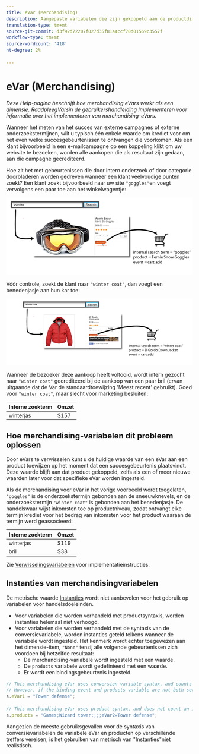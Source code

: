 ```yaml
---
title: eVar (Merchandising)
description: Aangepaste variabelen die zijn gekoppeld aan de productdimensie.
translation-type: tm+mt
source-git-commit: d3f92d72207f027d35f81a4ccf70d01569c3557f
workflow-type: tm+mt
source-wordcount: '418'
ht-degree: 2%

---
```



# eVar (Merchandising)

*Deze Help-pagina beschrijft hoe merchandising eVars werkt als een dimensie. Raadpleeg[Vars](/help/implement/vars/page-vars/evar.md)in de gebruikershandleiding Implementeren voor informatie over het implementeren van merchandising-eVars.*

Wanneer het meten van het succes van externe campagnes of externe onderzoekstermijnen, wilt u typisch één enkele waarde om krediet voor om het even welke succesgebeurtenissen te ontvangen die voorkomen. Als een klant bijvoorbeeld in een e-mailcampagne op een koppeling klikt om uw website te bezoeken, worden alle aankopen die als resultaat zijn gedaan, aan die campagne gecrediteerd.

Hoe zit het met gebeurtenissen die door intern onderzoek of door categorie doorbladeren worden gedreven wanneer een klant veelvoudige punten zoekt? Een klant zoekt bijvoorbeeld naar uw site `"goggles"`en voegt vervolgens een paar toe aan het winkelwagentje:

![Voorbeeld van Goggles](assets/merch-example-goggles.png)

Vóór controle, zoekt de klant naar `"winter coat"`, dan voegt een benedenjasje aan hun kar toe:

![Coatingvoorbeeld](assets/merch-example-coat.png)

Wanneer de bezoeker deze aankoop heeft voltooid, wordt intern gezocht naar `"winter coat"` gecrediteerd bij de aankoop van een paar bril (ervan uitgaande dat de Var de standaardtoewijzing &#39;Meest recent&#39; gebruikt). Goed voor `"winter coat"`, maar slecht voor marketing besluiten:

| Interne zoekterm | Omzet |
|---|---|
| winterjas | $157 |

## Hoe merchandising-variabelen dit probleem oplossen

Door eVars te verwisselen kunt u de huidige waarde van een eVar aan een product toewijzen op het moment dat een succesgebeurtenis plaatsvindt. Deze waarde blijft aan dat product gekoppeld, zelfs als een of meer nieuwe waarden later voor dat specifieke eVar worden ingesteld.

Als de merchandising voor eVar in het vorige voorbeeld wordt toegelaten, `"goggles"` is de onderzoekstermijn gebonden aan de sneeuwknevels, en de onderzoekstermijn `"winter coat"` is gebonden aan het benedenjasje. De handelswaar wijst inkomsten toe op productniveau, zodat ontvangt elke termijn krediet voor het bedrag van inkomsten voor het product waaraan de termijn werd geassocieerd:

| Interne zoekterm | Omzet |
|---|---|
| winterjas | $119 |
| bril | $38 |

Zie [Verwisselingsvariabelen](/help/implement/vars/page-vars/evar-merchandising.md) voor implementatieinstructies.

## Instanties van merchandisingvariabelen

De metrische waarde [Instanties](../metrics/instances.md) wordt niet aanbevolen voor het gebruik op variabelen voor handelsdoeleinden.

* Voor variabelen die worden verhandeld met productsyntaxis, worden instanties helemaal niet verhoogd.
* Voor variabelen die worden verhandeld met de syntaxis van de conversievariabele, worden instanties geteld telkens wanneer de variabele wordt ingesteld. Het kenmerk wordt echter toegewezen aan het dimensie-item, `"None"` tenzij alle volgende gebeurtenissen zich voordoen bij hetzelfde resultaat:
   * De merchandising-variabele wordt ingesteld met een waarde.
   * De `products` variabele wordt gedefinieerd met een waarde.
   * Er wordt een bindingsgebeurtenis ingesteld.

```js
// This merchandising eVar uses conversion variable syntax, and counts an instance.
// However, if the binding event and products variable are not both set, the instance attributes to "None".
s.eVar1 = "Tower defense";

// This merchandising eVar uses product syntax, and does not count an instance.
s.products = "Games;Wizard tower;;;;eVar2=Tower defense";
```

Aangezien de meeste gebruiksgevallen voor de syntaxis van conversievariabelen de variabele eVar en producten op verschillende treffers vereisen, is het gebruiken van metrisch van &quot;Instanties&quot;niet realistisch.

